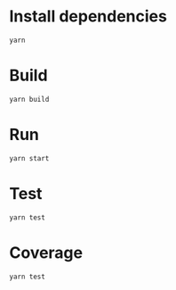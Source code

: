 # Install dependencies
```yarn```

# Build
```yarn build```

# Run
```yarn start```

# Test
```yarn test```

# Coverage
```yarn test```